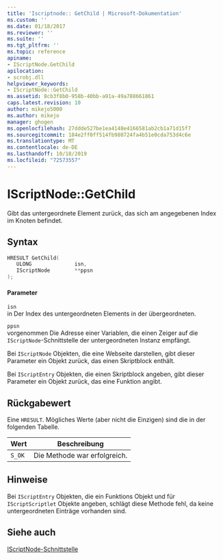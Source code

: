 ```yaml
---
title: 'Iscriptnode:: GetChild | Microsoft-Dokumentation'
ms.custom: ''
ms.date: 01/18/2017
ms.reviewer: ''
ms.suite: ''
ms.tgt_pltfrm: ''
ms.topic: reference
apiname:
- IScriptNode.GetChild
apilocation:
- scrobj.dll
helpviewer_keywords:
- IScriptNode::GetChild
ms.assetid: 8cb3f8b0-958b-40bb-a91a-49a788661861
caps.latest.revision: 10
author: mikejo5000
ms.author: mikejo
manager: ghogen
ms.openlocfilehash: 27ddde527be1ea4148e4166581ab2cb1a71d15f7
ms.sourcegitcommit: 184e2ff0ff514fb980724fa4b51e0cda753d4c6e
ms.translationtype: MT
ms.contentlocale: de-DE
ms.lasthandoff: 10/18/2019
ms.locfileid: "72573557"
---
```

# <a name="iscriptnodegetchild"></a>IScriptNode::GetChild
Gibt das untergeordnete Element zurück, das sich am angegebenen Index im Knoten befindet.  
  
## <a name="syntax"></a>Syntax  
  
```cpp
HRESULT GetChild(  
   ULONG              isn,  
   IScriptNode        **ppsn  
);  
```  
  
#### <a name="parameters"></a>Parameter  
 `isn`  
 in Der Index des untergeordneten Elements in der übergeordneten.  
  
 `ppsn`  
 vorgenommen Die Adresse einer Variablen, die einen Zeiger auf die `IScriptNode`-Schnittstelle der untergeordneten Instanz empfängt.  
  
 Bei `IScriptNode` Objekten, die eine Webseite darstellen, gibt dieser Parameter ein Objekt zurück, das einen Skriptblock enthält.  
  
 Bei `IScriptEntry` Objekten, die einen Skriptblock angeben, gibt dieser Parameter ein Objekt zurück, das eine Funktion angibt.  
  
## <a name="return-value"></a>Rückgabewert  
 Eine `HRESULT`. Mögliches Werte (aber nicht die Einzigen) sind die in der folgenden Tabelle.  
  
|Wert|Beschreibung|  
|-----------|-----------------|  
|`S_OK`|Die Methode war erfolgreich.|  
  
## <a name="remarks"></a>Hinweise  
 Bei `IScriptEntry` Objekten, die ein Funktions Objekt und für `IScriptScriptlet` Objekte angeben, schlägt diese Methode fehl, da keine untergeordneten Einträge vorhanden sind.  
  
## <a name="see-also"></a>Siehe auch  
 [IScriptNode-Schnittstelle](../../winscript/reference/iscriptnode-interface.md)